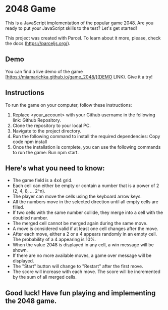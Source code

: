 # 2048 Game
This is a JavaScript implementation of the popular game 2048. Are you ready to put your JavaScript skills to the test? Let's get started!

This project was created with Parcel. To learn about it more, 
please, check the docs (https://parceljs.org/).

## Demo
You can find a live demo of the game [https://miamarichka.github.io/game_2048/](DEMO LINK). Give it a try!

## Instructions
To run the game on your computer, follow these instructions:

1. Replace <your_account> with your Github username in the following link: Github Repository.
2. Clone the repository to your local PC.
3. Navigate to the project directory.
4. Run the following command to install the required dependencies:
Copy code
npm install
5. Once the installation is complete, you can use the following commands to run the game:
Run npm start.


## Here's what you need to know:

- The game field is a 4x4 grid.
- Each cell can either be empty or contain a number that is a power of 2 (2, 4, 8, ... 2^n).
- The player can move the cells using the keyboard arrow keys.
- All the numbers move in the selected direction until all empty cells are filled.
- If two cells with the same number collide, they merge into a cell with the doubled number.
- The merged cell cannot be merged again during the same move.
- A move is considered valid if at least one cell changes after the move.
- After each move, either a 2 or a 4 appears randomly in an empty cell. The probability of a 4 appearing is 10%.
- When the value 2048 is displayed in any cell, a win message will be shown.
- If there are no more available moves, a game over message will be displayed.
- The "Start" button will change to "Restart" after the first move.
- The score will increase with each move. The score will be incremented by the sum of all merged cells.



## Good luck! Have fun playing and implementing the 2048 game.
